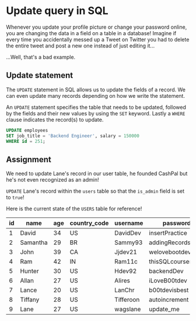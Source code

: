 # Update query in SQL

Whenever you update your profile picture or change your password online, you are changing the data in a field on a table in a database! Imagine if every time you accidentally messed up a Tweet on Twitter you had to delete the entire tweet and post a new one instead of just editing it...

...Well, that's a bad example.

## Update statement

The `UPDATE` statement in SQL allows us to update the fields of a record. We can even update many records depending on how we write the statement.

An `UPDATE` statement specifies the table that needs to be updated, followed by the fields and their new values by using the `SET` keyword. Lastly a `WHERE` clause indicates the record(s) to update.

```SQL
UPDATE employees
SET job_title = 'Backend Engineer', salary = 150000
WHERE id = 251;
```

## Assignment

We need to update Lane's record in our user table, he founded CashPal but he's not even recognized as an admin!

`UPDATE` Lane's record within the `users` table so that the `is_admin` field is set to `true`!

Here is the current state of the `USERS` table for reference!

| id  | name     | age | country_code | username  | password           | is_admin |
| --- | -------- | --- | ------------ | --------- | ------------------ | -------- |
| 1   | David    | 34  | US           | DavidDev  | insertPractice     | 0        |
| 2   | Samantha | 29  | BR           | Sammy93   | addingRecords!     | 0        |
| 3   | John     | 39  | CA           | Jjdev21   | welovebootdev      | 0        |
| 4   | Ram      | 42  | IN           | Ram11c    | thisSQLcourserocks | 0        |
| 5   | Hunter   | 30  | US           | Hdev92    | backendDev         | 0        |
| 6   | Allan    | 27  | US           | Alires    | iLoveB00tdev       | 1        |
| 7   | Lance    | 20  | US           | LanChr    | b00tdevisbest      | 0        |
| 8   | Tiffany  | 28  | US           | Tifferoon | autoincrement      | 1        |
| 9   | Lane     | 27  | US           | wagslane  | update_me          | 0        |
